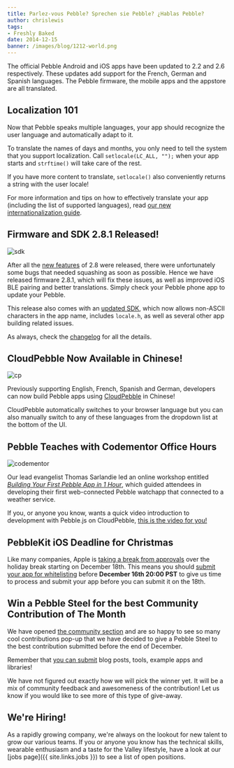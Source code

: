 ```yaml
---
title: Parlez-vous Pebble? Sprechen sie Pebble? ¿Hablas Pebble?
author: chrislewis
tags:
- Freshly Baked
date: 2014-12-15
banner: /images/blog/1212-world.png
---
```


The official Pebble Android and iOS apps have been updated to 2.2 and 2.6
respectively. These updates add support for the French, German and Spanish
languages. The Pebble firmware, the mobile apps and the appstore are all
translated.




## Localization 101

Now that Pebble speaks multiple languages, your app should recognize the user
language and automatically adapt to it.

To translate the names of days and months, you only need to tell the system that
you support localization. Call `setlocale(LC_ALL, "");` when your app starts and
`strftime()` will take care of the rest.

If you have more content to translate, `setlocale()` also conveniently returns a
string with the user locale!

For more information and tips on how to effectively translate your app
(including the list of supported languages), read 
[our new internationalization guide](/guides/tools-and-resources/internationalization/).

## Firmware and SDK 2.8.1 Released!

![sdk](/images/blog/1212-sdk.png)

After all the [new features](/blog/2014/11/28/Firmware-2-8-Android-2-1-Meetups/)
of 2.8 were released, there were unfortunately some bugs that needed squashing
as soon as possible. Hence we have released firmware 2.8.1, which will fix
these issues, as well as improved iOS BLE pairing and better translations.
Simply check your Pebble phone app to update your Pebble.

This release also comes with an [updated SDK](/sdk/), which now
allows non-ASCII characters in the app name, includes `locale.h`, as well as
several other app building related issues.

As always, check the [changelog](/sdk/changelogs/2.8.1/) for all the details.

## CloudPebble Now Available in Chinese!

![cp](/images/blog/1212-cp.png)

Previously supporting English, French, Spanish and German, developers can now
build Pebble apps using [CloudPebble]({{site.links.cloudpebble}}) in Chinese!

CloudPebble automatically switches to your browser language but you can also
manually switch to any of these languages from the dropdown list at the bottom
of the UI.

## Pebble Teaches with Codementor Office Hours

![codementor](/images/blog/1212-codementor.png)

Our lead evangelist Thomas Sarlandie led an online workshop entitled [*Building
Your First Pebble App in 1
Hour*](https://www.codementor.io/javascript/tutorial/intro-wearable-development-pebble-watch-apps),
which guided attendees in developing their first web-connected Pebble watchapp
that connected to a weather service.

If you, or anyone you know, wants a quick video introduction to development with
Pebble.js on CloudPebble, [this is the video for you!](https://www.codementor.io/javascript/tutorial/intro-wearable-development-pebble-watch-apps)

## PebbleKit iOS Deadline for Christmas

Like many companies, Apple is
[taking a break from approvals](https://developer.apple.com/news/?id=12082104a)
over the holiday break starting on December 18th. This means you should
[submit your app for whitelisting](/guides/appstore-publishing/whitelisting/)
before **December 16th 20:00 PST** to give us time to process and submit your
app before you can submit it on the 18th.

## Win a Pebble Steel for the best Community Contribution of The Month

We have opened [the community section](/community/) and are so happy to see so
many cool contributions pop-up that we have decided to give a Pebble Steel to
the best contribution submitted before the end of December.

Remember that [you can submit](/community/submission/) blog posts, tools,
example apps and libraries!

We have not figured out exactly how we will pick the winner yet. It will be a
mix of community feedback and awesomeness of the contribution! Let us know if
you would like to see more of this type of give-away.

## We're Hiring!

As a rapidly growing company, we're always on the lookout for new talent to grow
our various teams. If you or anyone you know has the technical skills, wearable
enthusiasm and a taste for the Valley lifestyle, have a look at our
[jobs page]({{ site.links.jobs }}) to see a list of open positions.
